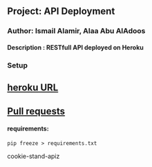 ## Project: API Deployment

### Author: Ismail Alamir, Alaa Abu AlAdoos

#### Description : RESTfull API deployed on Heroku


### Setup

## [heroku URL](https://cookie-stands-ia.herokuapp.com)

## [Pull requests](https://github.com/alaa-adoos/cookie-stand-api/pull/1)

#### requirements:
```
pip freeze > requirements.txt
```
cookie-stand-apiz
